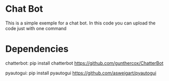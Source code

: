 # Chat Bot
This is a simple exemple for a chat bot. In this code you can upload the code just with one command

# Dependencies
chatterbot:
pip install chatterbot
https://github.com/gunthercox/ChatterBot

pyautogui:
pip install pyautogui
https://github.com/asweigart/pyautogui


        
